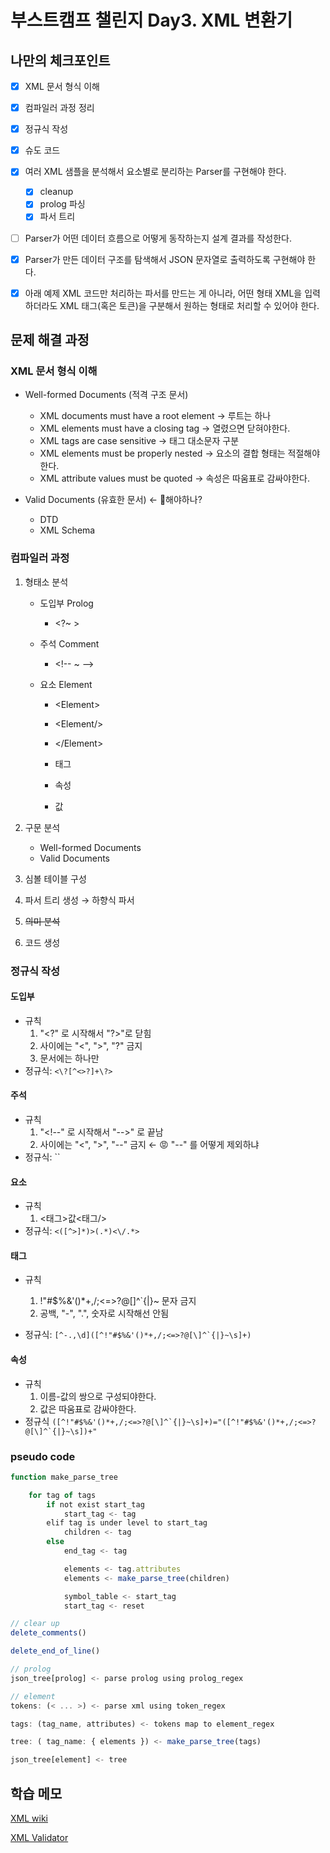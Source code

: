 # 부스트캠프 챌린지 Day3. XML 변환기

## 나만의 체크포인트

-   [x] XML 문서 형식 이해

-   [x] 컴파일러 과정 정리

-   [x] 정규식 작성

-   [x] 슈도 코드

-   [x] 여러 XML 샘플을 분석해서 요소별로 분리하는 Parser를 구현해야 한다.

    -   [x] cleanup
    -   [x] prolog 파싱
    -   [x] 파서 트리

-   [ ] Parser가 어떤 데이터 흐름으로 어떻게 동작하는지 설계 결과를 작성한다.

-   [x] Parser가 만든 데이터 구조를 탐색해서 JSON 문자열로 출력하도록 구현해야 한다.

-   [x] 아래 예제 XML 코드만 처리하는 파서를 만드는 게 아니라, 어떤 형태 XML을 입력하더라도 XML 태그(혹은 토큰)을 구분해서 원하는 형태로 처리할 수 있어야 한다.

## 문제 해결 과정

### XML 문서 형식 이해

-   Well-formed Documents (적격 구조 문서)

    -   XML documents must have a root element &rightarrow; 루트는 하나
    -   XML elements must have a closing tag &rightarrow; 열렸으면 닫혀야한다.
    -   XML tags are case sensitive &rightarrow; 태그 대소문자 구분
    -   XML elements must be properly nested &rightarrow; 요소의 결합 형태는 적절해야한다.
    -   XML attribute values must be quoted &rightarrow; 속성은 따움표로 감싸야한다.

-   Valid Documents (유효한 문서) &leftarrow; 🤔해야하나?
    -   DTD
    -   XML Schema

### 컴파일러 과정

1. 형태소 분석

    - 도입부 Prolog
        - \<?~ >
    - 주석 Comment
        - \<!-- ~ -->
    - 요소 Element

        - \<Element></Element>
        - \<Element/>
        - \</Element>

        - 태그
        - 속성
        - 값

2. 구문 분석
    - Well-formed Documents
    - Valid Documents
3. 심볼 테이블 구성
4. 파서 트리 생성 &rightarrow; 하향식 파서
5. ~~의미 분석~~
6. 코드 생성

### 정규식 작성

#### 도입부

-   규칙
    1.  "\<?" 로 시작해서 "\?>"로 닫힘
    2.  사이에는 "<", ">", "?" 금지
    3.  문서에는 하나만
-   정규식: `<\?[^<>?]+\?>`

#### 주석

-   규칙
    1. "\<!--" 로 시작해서 "-->" 로 끝남
    2. 사이에는 "<", ">", "--" 금지 &leftarrow; 😡 "--" 를 어떻게 제외하냐
-   정규식: ``

#### 요소

-   규칙
    1.  <태그>값<태그/>
-   정규식: `<([^>]*)>(.*)<\/.*>`

#### 태그

-   규칙

    1.  !"#$%&'()\*+,/;<=>?@[\]^`{|}~ 문자 금지
    2.  공백, "-", ".", 숫자로 시작해선 안됨

-   정규식: `` [^-.,\d]([^!"#$%&'()*+,/;<=>?@[\]^`{|}~\s]+) ``

#### 속성

-   규칙
    1. 이름-값의 쌍으로 구성되야한다.
    2. 값은 따움표로 감싸야한다.
-   정규식 `` ([^!"#$%&'()*+,/;<=>?@[\]^`{|}~\s]+)="([^!"#$%&'()*+,/;<=>?@[\]^`{|}~\s])+" ``

### pseudo code

```js
function make_parse_tree

    for tag of tags
        if not exist start_tag
            start_tag <- tag
        elif tag is under level to start_tag
            children <- tag
        else
            end_tag <- tag

            elements <- tag.attributes
            elements <- make_parse_tree(children)

            symbol_table <- start_tag
            start_tag <- reset

// clear up
delete_comments()

delete_end_of_line()

// prolog
json_tree[prolog] <- parse prolog using prolog_regex

// element
tokens: (< ... >) <- parse xml using token_regex

tags: (tag_name, attributes) <- tokens map to element_regex

tree: ( tag_name: { elements }) <- make_parse_tree(tags)

json_tree[element] <- tree

```

## 학습 메모

[XML wiki](https://en.wikipedia.org/wiki/XML)

[XML Validator](https://www.w3schools.com/xml/xml_validator.asp)
